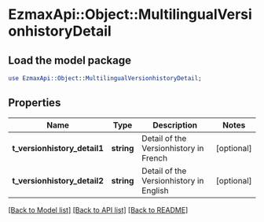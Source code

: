 # EzmaxApi::Object::MultilingualVersionhistoryDetail

## Load the model package
```perl
use EzmaxApi::Object::MultilingualVersionhistoryDetail;
```

## Properties
Name | Type | Description | Notes
------------ | ------------- | ------------- | -------------
**t_versionhistory_detail1** | **string** | Detail of the Versionhistory in French | [optional] 
**t_versionhistory_detail2** | **string** | Detail of the Versionhistory in English | [optional] 

[[Back to Model list]](../README.md#documentation-for-models) [[Back to API list]](../README.md#documentation-for-api-endpoints) [[Back to README]](../README.md)


